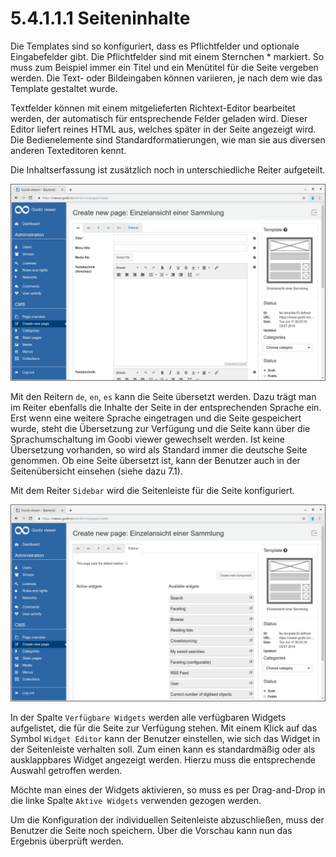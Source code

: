 # 5.4.1.1.1 Seiteninhalte

Die Templates sind so konfiguriert, dass es Pflichtfelder und optionale Eingabefelder gibt. Die Pflichtfelder sind mit einem Sternchen \* markiert. So muss zum Beispiel immer ein Titel und ein Menütitel für die Seite vergeben werden. Die Text- oder Bildeingaben können variieren, je nach dem wie das Template gestaltet wurde.

Textfelder können mit einem mitgelieferten Richtext-Editor bearbeitet werden, der automatisch für entsprechende Felder geladen wird. Dieser Editor liefert reines HTML aus, welches später in der Seite angezeigt wird. Die Bedienelemente sind Standardformatierungen, wie man sie aus diversen anderen Texteditoren kennt.

Die Inhaltserfassung ist zusätzlich noch in unterschiedliche Reiter aufgeteilt.

![](../../../../.gitbook/assets/5.2.2-1.png)

Mit den Reitern `de`, `en`, `es` kann die Seite übersetzt werden. Dazu trägt man im Reiter ebenfalls die Inhalte der Seite in der entsprechenden Sprache ein. Erst wenn eine weitere Sprache eingetragen und die Seite gespeichert wurde, steht die Übersetzung zur Verfügung und die Seite kann über die Sprachumschaltung im Goobi viewer gewechselt werden. Ist keine Übersetzung vorhanden, so wird als Standard immer die deutsche Seite genommen. Ob eine Seite übersetzt ist, kann der Benutzer auch in der Seitenübersicht einsehen \(siehe dazu 7.1\).

Mit dem Reiter `Sidebar` wird die Seitenleiste für die Seite konfiguriert. 

![](../../../../.gitbook/assets/5.2.2.1.png)

In der Spalte `Verfügbare Widgets` werden alle verfügbaren Widgets aufgelistet, die für die Seite zur Verfügung stehen. Mit einem Klick auf das Symbol `Widget Editor` kann der Benutzer einstellen, wie sich das Widget in der Seitenleiste verhalten soll. Zum einen kann es standardmäßig oder als ausklappbares Widget angezeigt werden. Hierzu muss die entsprechende Auswahl getroffen werden.

Möchte man eines der Widgets aktivieren, so muss es per Drag-and-Drop in die linke Spalte `Aktive Widgets` verwenden gezogen werden.

Um die Konfiguration der individuellen Seitenleiste abzuschließen, muss der Benutzer die Seite noch speichern. Über die Vorschau kann nun das Ergebnis überprüft werden.

